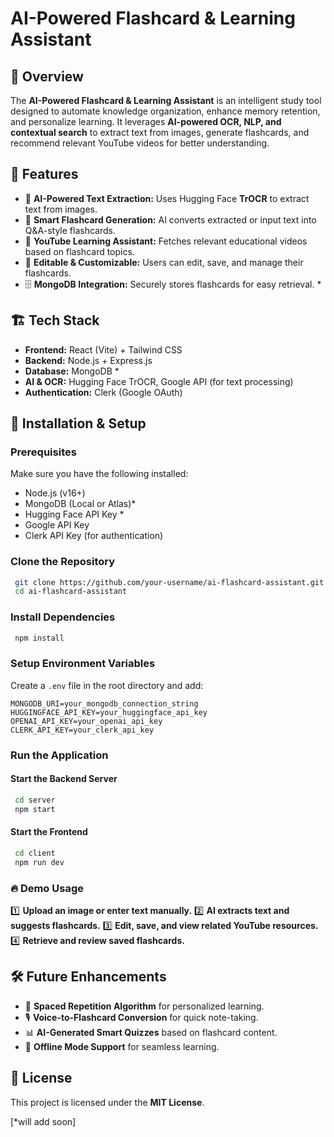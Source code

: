 # AI-Powered Flashcard & Learning Assistant

## 🚀 Overview
The **AI-Powered Flashcard & Learning Assistant** is an intelligent study tool designed to automate knowledge organization, enhance memory retention, and personalize learning. It leverages **AI-powered OCR, NLP, and contextual search** to extract text from images, generate flashcards, and recommend relevant YouTube videos for better understanding.

## 🌟 Features
- 📸 **AI-Powered Text Extraction:** Uses Hugging Face **TrOCR** to extract text from images.
- 🧠 **Smart Flashcard Generation:** AI converts extracted or input text into Q&A-style flashcards.
- 🎥 **YouTube Learning Assistant:** Fetches relevant educational videos based on flashcard topics.
- 📝 **Editable & Customizable:** Users can edit, save, and manage their flashcards.
- 🗄 **MongoDB Integration:** Securely stores flashcards for easy retrieval. *

## 🏗️ Tech Stack
- **Frontend:** React (Vite) + Tailwind CSS
- **Backend:** Node.js + Express.js
- **Database:** MongoDB  *
- **AI & OCR:** Hugging Face TrOCR, Google API (for text processing)
- **Authentication:** Clerk (Google OAuth)

## 📌 Installation & Setup

### Prerequisites
Make sure you have the following installed:
- Node.js (v16+)
- MongoDB (Local or Atlas)* 
- Hugging Face API Key *
- Google API Key
- Clerk API Key (for authentication)

### Clone the Repository
```bash
 git clone https://github.com/your-username/ai-flashcard-assistant.git
 cd ai-flashcard-assistant
```

### Install Dependencies
```bash
 npm install
```

### Setup Environment Variables
Create a `.env` file in the root directory and add:
```env
MONGODB_URI=your_mongodb_connection_string
HUGGINGFACE_API_KEY=your_huggingface_api_key
OPENAI_API_KEY=your_openai_api_key
CLERK_API_KEY=your_clerk_api_key
```

### Run the Application
#### Start the Backend Server
```bash
 cd server
 npm start
```

#### Start the Frontend
```bash
 cd client
 npm run dev
```

### 🔥 Demo Usage
1️⃣ **Upload an image or enter text manually.**
2️⃣ **AI extracts text and suggests flashcards.**
3️⃣ **Edit, save, and view related YouTube resources.**
4️⃣ **Retrieve and review saved flashcards.**

## 🛠 Future Enhancements
- 🔄 **Spaced Repetition Algorithm** for personalized learning.
- 🎙 **Voice-to-Flashcard Conversion** for quick note-taking.
- 📊 **AI-Generated Smart Quizzes** based on flashcard content.
- 📡 **Offline Mode Support** for seamless learning.

## 📜 License
This project is licensed under the **MIT License**.

[*will add soon]


